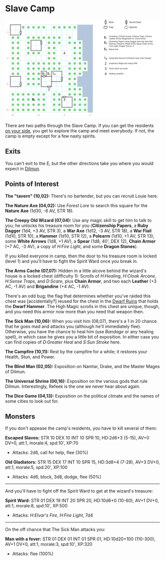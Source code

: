 # Slave Camp

![map](slave-camp.svg)

There are two paths through the Slave Camp. If you can get the residents [on your side](../walkthrough.md#the-purgatory-day-spa-and-salon-slave-camp), you get to explore the camp and meet everybody. If not, the camp is empty except for a few nasty spirits.

## Exits

You can't exit to the E, but the other directions take you where you would expect in [Dilmun](dilmun.md).

## Points of Interest

**The "tavern" (10,02):** There's no bartender, but you can recruit Louie here.

**The Nature Axe (04,02):** Use *Forest Lore* to search this square for the **Nature Axe** (1d30, -6 AV, STR 18).

**The Creepy Old Wizard (07,04):** Use any magic skill to get him to talk to you; he unlocks his treasure room for you (**Citizenship Papers**, a **Ruby Dagger** (1d4, +3 AV, STR 3), a **War Axe** (1d12, -3 AV, STR 18), a **War Flail** (1d10, STR 10), a **Hammer** (1d10, STR 12), a **Polearm** (1d10, +1 AV, STR 13), some **White Arrows** (1d8, +1 AV), a **Spear** (1d8, 40', DEX 12), **Chain Armor** (+7 AC, -3 AV), a copy of *H:Fire Light*, and some **Dragon Stones**).

If you killed everyone in camp, then the door to his treasure room is locked (level 1) and you'll have to fight the Spirit Ward once you break in.

**The Arms Cache (07,07):** Hidden in a little alcove behind the wizard's house is a locked chest (difficulty 1): Scrolls of *H:Healing*, *H:Cloak Arcane*, *H:Sense Traps*, and *D:Scare*, plus **Chain Armor**, and two each **Leather** (+3 AC, -1 AV) and **Brigandine** (+4 AC, -1 AV).

There's an odd bug; the flag that determines whether you've raided this chest was [accidentally?] reused for the chest in the [Dwarf Ruins](dwarf-ruins.md) that holds the **Dwarf Hammer**. The High Magic scrolls in this chest are unique, though, and you need this armor now more than you need that weapon then.

**The Sick Man (10,06):** When you visit him (08,07), there's a 1 in 20 chance that he goes mad and attacks you (although he'll immediately flee). Otherwise, you have the chance to heal him (use *Bandage* or any healing spell), in which case he gives you a little bit of exposition. In either case you can find copies of *D:Greater Heal* and *S:Sun Stroke* here.

**The Campfire (10,11):** Rest by the campfire for a while; it restores your Health, Stun, and Power.

**The Blind Man (02,05):** Exposition on Namtar, Drake, and the Master Mages of Dilmun.

**The Universal Shrine (00,16):** Exposition on the various gods that rule Dilmun. Interestingly, Refeek is the one we never hear about again.

**The Dice Game (04,13):** Exposition on the political climate and the names of some cities to look out for.

## Monsters

If you don't appease the camp's residents, you have to kill several of them:

**Escaped Slaves:** STR 10 DEX 10 INT 10 SPR 10, HD:2d6+3 (5-15), AV+0 DV+0, att:1, morale:4, spd:10', XP:70

- Attacks: 2d6, call for help, flee (30%)

**Old Gladiators:** STR 15 DEX 17 INT 10 SPR 15, HD:3d8+4 (7-28), AV+3 DV+0, att:1, morale:5, spd:20', XP:100

- Attacks: 4d6, block, 3d8, dodge, flee (50%)

------

And you'll have to fight off the Spirit Ward to get at the wizard's treasure:

**Spirit Ward:** STR 01 DEX 19 INT 20 SPR 20, HD:10d6+0 (10-60), AV+1 DV+0, att:1, morale:8, spd:10', XP:500

- Attacks: *H:Elvar's Fire*, *H:Fire Light*, 7d4

------

On the off chance that The Sick Man attacks you:

**Man with a fever:** STR 01 DEX 01 INT 01 SPR 01, HD:10d20+100 (110-300), AV+1 DV+0, att:1, morale:3, spd:10', XP:320

- Attacks: flee (100%)